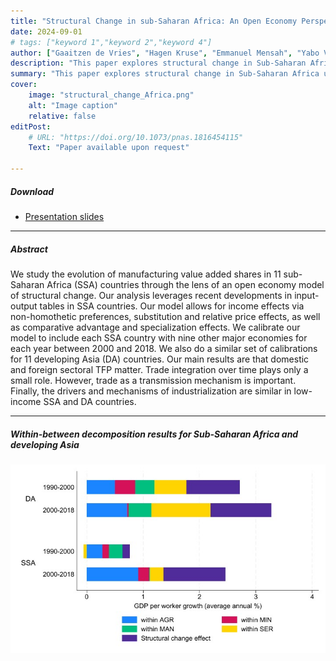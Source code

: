 ```yaml
---
title: "Structural Change in sub-Saharan Africa: An Open Economy Perspective" 
date: 2024-09-01
# tags: ["keyword 1","keyword 2","keyword 4"]
author: ["Gaaitzen de Vries", "Hagen Kruse", "Emmanuel Mensah", "Yabo Vidogbena", "Kei-Mu Yi"]
description: "This paper explores structural change in Sub-Saharan Africa using an open economy framework." 
summary: "This paper explores structural change in Sub-Saharan Africa using an open economy framework." 
cover:
    image: "structural_change_Africa.png"
    alt: "Image caption"
    relative: false
editPost:
    # URL: "https://doi.org/10.1073/pnas.1816454115"
    Text: "Paper available upon request"

---
```


<!-- --- -->

##### Download
+ [Presentation slides](presentation.pdf)
<!-- + [Paper](Available upon request) -->
<!-- + [Online appendix](appendix2.pdf)
+ [Code and data](https://github.com/pmichaillat/unemployment-gap) -->

---

##### Abstract

We study the evolution of manufacturing value added shares in 11 sub-Saharan Africa (SSA) countries through the lens of an open economy model of structural change. Our analysis leverages recent developments in input-output tables in SSA countries. Our model allows for income effects via non-homothetic preferences, substitution and relative price effects, as well as comparative advantage and specialization effects. We calibrate our model to include each SSA country with nine other major economies for each year between 2000 and 2018. We also do a similar set of calibrations for 11 developing Asia (DA) countries. Our main results are that domestic and foreign sectoral TFP matter. Trade integration over time plays only a small role. However, trade as a transmission mechanism is important. Finally, the drivers and mechanisms of industrialization are similar in low-income SSA and DA countries.

---

##### Within-between decomposition results for Sub-Saharan Africa and developing Asia

![](structural_change_Africa.png)

<!-- --- -->

<!-- ##### Citation -->

<!-- Author 1 and Author 2. Year. "Title." *Journal* Volume (Issue): First page–Last page. https://doi.org/paper_doi. -->

<!-- ```BibTeX
@article{AAYY,
author = {Author 1 and Author 2},
doi = {paper_doi},
journal = {Journal},
number = {Issue},
pages = {XXX--YYY},
title ={Title},
volume = {Volume},
year = {Year}}
``` -->

<!-- ---

##### Related material

+ [Presentation slides](presentation2.pdf) -->

